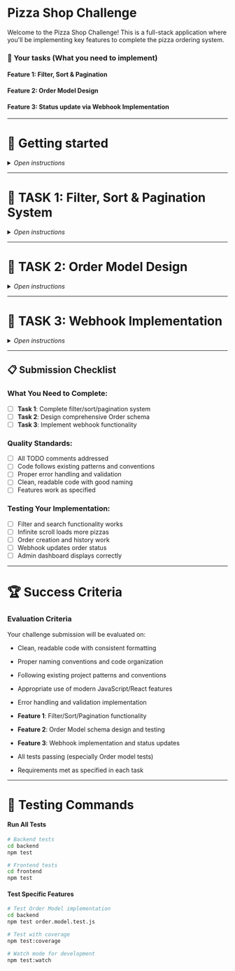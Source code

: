 # Pizza Shop Challenge

Welcome to the Pizza Shop Challenge! This is a full-stack application where you'll be implementing key features to complete the pizza ordering system.

### 🎯 **Your tasks** (What you need to implement)

#### **Feature 1: Filter, Sort & Pagination**

#### **Feature 2: Order Model Design**

#### **Feature 3: Status update via Webhook Implementation**

---
# 🚀 Getting started
<details>

<summary><i>Open instructions</i></summary>

### 1. Install Dependencies

```bash
# Frontend
cd frontend
npm install

# Backend
cd ../backend
npm install
```

### 2. Start Development Servers

```bash
# Terminal 1 - Backend
cd backend
npm run dev

# Terminal 2 - Frontend
cd frontend
npm start
```

#### **Login Credentials**

**User Account:**

- Email: `user@example.com`
- Password: `test1234`
- Role: Regular user (can place orders, view order history)

**Admin Account:**

- Email: `admin@example.com`
- Password: `test1234`
- Role: Administrator (can manage pizzas, view all orders, access admin dashboard)
</details>

---
# 🎯 **TASK 1: Filter, Sort & Pagination System**
<details>

<summary><i>Open instructions</i></summary>

**Time Estimate**: 30-40 minutes

## 🎬 What You're Building

You'll implement a pizza browsing system that lets users:

- Filter pizzas by diet type (All/Veg/Non-Veg)
- Sort by price (Low to High, High to Low)
- Load more pizzas as they scroll (infinite scroll)

## 📊 Sample Data Context

The database contains ~50 pizzas with these properties:

```javascript
{
  "_id": "...",
  "name": "Margherita",
  "price": 12.99,
  "isVegetarian": true,
  "description": "...",
  "imageUrl": "..."
}
```

## 🔧 Backend Implementation

**File**: `backend/src/controllers/pizzaController.js`

### Query Parameters to Handle:

- `veg`: `true` | `false` (optional - when omitted, shows all pizzas)
- `sortBy`: `'price'` | `'createdAt'` (default: 'createdAt')
- `sortOrder`: `'asc'` | `'desc'` (default: 'desc' for newest first)
- `page`: number (default: 1)
- `limit`: number (default: 10)

### Required Response Format:

```json
{
  "pizzas": [...],
  "pagination": {
    "currentPage": 1,
    "totalPages": 5,
    "totalCount": 45,
    "hasNextPage": true,
    "hasPreviousPage": false,
    "limit": 10
  }
}
```

### Test Your Backend:

```bash
# Test in terminal:
  npm run feat-1:test
```

## 🎨 Frontend Implementation

**File**: `frontend/src/components/PizzaList.js`

### Filter Controls Required:

- [ ] Three buttons: "All", "Veg", "Non-Veg"
- [ ] Active state styling for selected filter
- [ ] Clear visual feedback when filter changes

### Sort Controls Required:

- [ ] Dropdown with options: "Default" (newest first), "Price: Low to High", "Price: High to Low"
- [ ] Default to "Default" (sorted by createdAt desc)
- [ ] Visual indicator of current sort option

### Infinite Scroll Required:

- [ ] Use Intersection Observer API
- [ ] Load next page when user scrolls near bottom
- [ ] Show loading spinner while fetching
- [ ] Handle "no more results" state
- [ ] Handle API errors gracefully

## ✅ Success Criteria

**You'll know it's working when:**

1. Filter buttons change the displayed pizzas correctly
2. Sort dropdown reorders pizzas by price
3. Scrolling to bottom loads more pizzas automatically
4. Loading states show during API calls
5. "No more pizzas" message appears at the end

## 🧪 Quick Verification

1. Start with "All" filter, "Default" sort (newest pizzas first)
2. Click "Veg" - only vegetarian pizzas display (still newest first)
3. Change sort to "Price: Low to High" - cheapest veg pizzas first
4. Click "Non-Veg" - only non-vegetarian pizzas, cheapest first
5. Change to "Price: High to Low" - most expensive non-veg pizzas first
6. Scroll down - more pizzas load automatically

## ⚠️ Common Gotchas

- Remember to reset to page 1 when filters/sort change
- Handle empty results (no veg pizzas found)
- Prevent duplicate API calls during scroll
- Clear previous results when changing filters
- When no `veg` parameter is sent, show all pizzas (don't filter)
- Default sort should be newest pizzas first (createdAt desc)

## 🔗 API Examples

```bash
# Get all pizzas, newest first (default)
GET /api/pizzas?page=1&limit=10

# Get all pizzas sorted by price (cheapest first)
GET /api/pizzas?sortBy=price&sortOrder=asc&page=1&limit=10

# Get only vegetarian pizzas, most expensive first
GET /api/pizzas?veg=true&sortBy=price&sortOrder=desc&page=1&limit=10

# Get only non-vegetarian pizzas, newest first
GET /api/pizzas?veg=false&page=2&limit=10
```
</details>

---

# 🎯 **TASK 2: Order Model Design**
<details>

<summary><i>Open instructions</i></summary>


![Order Model Demo](https://via.placeholder.com/600x300/059669/ffffff?text=Order+Model+Design+Demo)
_Expected result: Complete order flow with status tracking and data integrity_

**Time Estimate**: 30 minutes

### 📋 Requirements

Design a comprehensive Order schema that demonstrates your database design skills.

### Database Schema Design (`backend/src/models/Order.js`)

This is a **critical design task** that tests your understanding of:

- Database relationships and normalization
- Data integrity and validation
- Business logic modeling
- Performance considerations

### 🏗️ Schema Design Challenge

You need to replace the placeholder schema with a complete Order model that handles:

#### **1. Customer Information**

- User reference (who placed the order)
- Customer contact details
- Delivery address (may differ from user address)

#### **2. Order Items**

- Pizza references with quantities
- Price snapshot (pizzas might change price)
- Individual item calculations

#### **3. Order Status & Tracking**

- Status progression: pending → confirmed → preparing → out_for_delivery → delivered
- Timestamps for each status change
- Estimated delivery time

#### **4. Pricing & Payment**

- Subtotal, tax, delivery fee calculations
- Total amount validation
- Payment status tracking

#### **5. Design Considerations**

- How to handle price changes over time?
- What validations are needed?
- How to structure the items array?
- What indexes for performance?
- How to handle order modifications?

### 📍 File Location

- `backend/src/models/Order.js` - **Replace the placeholder schema**

### 💡 Success Criteria

- Schema handles all business requirements
- Proper validation and constraints
- Efficient queries and indexes
- Clear data relationships
- Handles edge cases gracefully

### 🧪 Testing Your Implementation

Your Order model will be automatically tested across 5 engineering levels:

```bash
# Run the comprehensive test suite
cd backend
npm test order.model.test.js
```

**Test Levels:**

- **Level 1 (50-60%):** Basic schema validation
- **Level 2 (70-80%):** Business logic validation
- **Level 3 (85-90%):** Data integrity & constraints
- **Level 4 (90-95%):** Edge cases & security
- **Level 5 (95%+):** Performance & scalability

See `backend/tests/README.md` for detailed test descriptions and evaluation criteria.



</details>

---

# 🎯 TASK 3: Webhook Implementation
<details>

<summary><i>Open instructions</i></summary>

**Time Estimate**: 20-30 minutes

## 🎬 What You're Building

You'll implement a robust webhook system that lets external delivery services update order status in real-time:

- Receive webhook calls from delivery partners
- Validate order status transitions
- Update order records with proper error handling
- Log status changes for debugging

## 📊 Expected Webhook Payload

The delivery service will send payloads like this:

```json
{
  "orderId": "60d5f484f4b7a5b8c8f8e123",
  "status": "confirmed",
  "estimatedDeliveryTime": "2024-03-15T18:30:00Z",
  "deliveryNotes": "Order confirmed by restaurant",
  "timestamp": "2024-03-15T17:45:00Z"
}
```

## 🔧 Backend Implementation

**File**: `backend/src/controllers/webhookController.js`

### Implementation Requirements:

#### **1. Payload Validation**
- [ ] Validate required fields: `orderId`, `status`, `timestamp`
- [ ] Verify orderId is valid MongoDB ObjectId
- [ ] Return 400 for missing/invalid fields

#### **2. Order Status Management**
- [ ] Find order by ID (return 404 if not found)
- [ ] Validate status transitions using allowed rules
- [ ] Update order status and optional fields
- [ ] Save statusUpdatedAt timestamp

#### **3. Status Transition Rules**
```javascript
const allowedTransitions = {
  pending: ["confirmed", "cancelled"],
  confirmed: ["preparing", "cancelled"],
  preparing: ["out_for_delivery", "cancelled"],
  out_for_delivery: ["delivered", "cancelled"],
  delivered: [], // Final state
  cancelled: [] // Final state
};
```

#### **4. Error Handling**
- [ ] **400 Bad Request**: Missing required fields
- [ ] **404 Not Found**: Order not found
- [ ] **409 Conflict**: Invalid status transition
- [ ] **500 Internal Server Error**: Database errors

#### **5. Response Format**
```json
{
  "message": "Order status updated successfully",
  "orderId": "60d5f484f4b7a5b8c8f8e123",
  "newStatus": "confirmed"
}
```

### Test Your Backend:

```bash
# Test webhook endpoint
npm run feat-1:test
```

## ✅ Success Criteria

**You'll know it's working when:**

1. Valid status updates succeed (pending → confirmed)
2. Invalid transitions are rejected (delivered → pending) 
3. Missing order IDs return 404
4. Missing required fields return 400
5. Database errors are handled gracefully

## 🧪 Quick Verification

1. Start server: `npm run dev`
2. Create an order (use frontend or admin panel)
3. Test valid transition: `pending → confirmed`
4. Test invalid transition: `confirmed → pending` (should fail)
5. Test missing order: use fake order ID (should return 404)
6. Check logs for webhook activity

## ⚠️ Common Gotchas

- Import Order model: `const Order = require('../models/Order')`
- Check transitions before updating status
- Use try/catch for database operations
- Return appropriate HTTP status codes
- Validate required fields before processing
- Don't allow backwards status transitions

## 🔗 API Examples

```bash
# Valid status update (pending → confirmed)
curl -X POST http://localhost:5000/api/webhook/delivery-update \
  -H "Content-Type: application/json" \
  -d '{
    "orderId": "60d5f484f4b7a5b8c8f8e123",
    "status": "confirmed",
    "timestamp": "2024-03-15T17:45:00Z"
  }'

# Invalid transition test (should return 409)
curl -X POST http://localhost:5000/api/webhook/delivery-update \
  -H "Content-Type: application/json" \
  -d '{
    "orderId": "60d5f484f4b7a5b8c8f8e123",
    "status": "pending",
    "timestamp": "2024-03-15T17:45:00Z"
  }'

# Missing fields test (should return 400)
curl -X POST http://localhost:5000/api/webhook/delivery-update \
  -H "Content-Type: application/json" \
  -d '{
    "orderId": "60d5f484f4b7a5b8c8f8e123"
  }'

# Non-existent order test (should return 404)
curl -X POST http://localhost:5000/api/webhook/delivery-update \
  -H "Content-Type: application/json" \
  -d '{
    "orderId": "000000000000000000000000",
    "status": "confirmed", 
    "timestamp": "2024-03-15T17:45:00Z"
  }'
```
</details>

---

## 📋 Submission Checklist

### What You Need to Complete:

- [ ] **Task 1**: Complete filter/sort/pagination system
- [ ] **Task 2**: Design comprehensive Order schema
- [ ] **Task 3**: Implement webhook functionality

### Quality Standards:

- [ ] All TODO comments addressed
- [ ] Code follows existing patterns and conventions
- [ ] Proper error handling and validation
- [ ] Clean, readable code with good naming
- [ ] Features work as specified

### Testing Your Implementation:

- [ ] Filter and search functionality works
- [ ] Infinite scroll loads more pizzas
- [ ] Order creation and history work
- [ ] Webhook updates order status
- [ ] Admin dashboard displays correctly

---

# 🏆 Success Criteria

### Evaluation Criteria

Your challenge submission will be evaluated on:

- Clean, readable code with consistent formatting
- Proper naming conventions and code organization
- Following existing project patterns and conventions
- Appropriate use of modern JavaScript/React features
- Error handling and validation implementation

- **Feature 1**: Filter/Sort/Pagination functionality
- **Feature 2**: Order Model schema design and testing
- **Feature 3**: Webhook implementation and status updates
- All tests passing (especially Order model tests)
- Requirements met as specified in each task

----

# 🧪 Testing Commands

#### **Run All Tests**

```bash
# Backend tests
cd backend
npm test

# Frontend tests
cd frontend
npm test
```

#### **Test Specific Features**

```bash
# Test Order Model implementation
cd backend
npm test order.model.test.js

# Test with coverage
npm test:coverage

# Watch mode for development
npm test:watch
```
